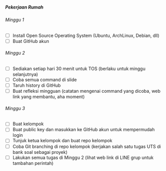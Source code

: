 ##### Pekerjaan Rumah

###### Minggu 1
- [ ] Install Open Source Operating System (Ubuntu, ArchLinux, Debian, dll)
- [ ] Buat GitHub akun

###### Minggu 2
- [ ] Sediakan setiap hari 30 menit untuk TOS (berlaku untuk minggu selanjutnya)
- [ ] Coba semua command di slide
- [ ] Taruh history di GitHub
- [ ] Buat refleksi mingguan (catatan mengenai command yang dicoba, web link yang membantu, aha moment)

###### Minggu 3
- [ ] Buat kelompok
- [ ] Buat public key dan masukkan ke GitHub akun untuk mempermudah login
- [ ] Tunjuk ketua kelompok dan buat repo kelompok
- [ ] Coba Git branching di repo kelompok (kerjakan salah satu tugas UTS di bank soal sebagai proyek)
- [ ] Lakukan semua tugas di Minggu 2 (lihat web link di LINE grup untuk tambahan perintah)
